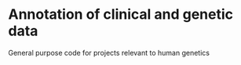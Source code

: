 # Annotation of clinical and genetic data 
General purpose code for projects relevant to human genetics 
